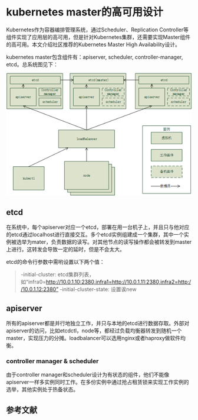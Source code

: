 # kubernetes master的高可用设计

Kubernetes作为容器编排管理系统，通过Scheduler、Replication Controller等组件实现了应用层的高可用，但是针对Kubernetes集群，还需要实现Master组件的高可用。本文介绍社区推荐的Kubernetes Master High Availability设计。

kubernetes master包含组件有：apiserver, scheduler, controller-manager, etcd。总系统图见下：

![k8s ha](./images/k8s_ha.png)

## etcd

在系统中，每个apiserver对应一个etcd，部署在用一台机子上，并且只与他对应的etcd通过localhost进行直接交互。多个etcd实例组建成一个集群，其中一个实例被选举为mater，负责数据的读写。对其他节点的读写操作都会被转发到master上进行。这转发会导致一定的延时，但是不会太大。

etcd的命令行参数中需哟设置以下两个值：

> -initial-cluster: etcd集群列表，如“infra0=http://10.0.1.10:2380,infra1=http://10.0.1.11:2380,infra2=http://10.0.1.12:2380”
> -initial-cluster-state: 设置诶new

## apiserver

所有的apiserver都是并行地独立工作，并只与本地的etcd进行数据存取。外部对apiserver的访问，比如etcdctl，node等，都经过负载均衡器转发到随机一个master，实现压力的分摊。loadbalancer可以选用nginx或者haproxy做软件均衡。

### controller manager & scheduler

由于controller manager和scheduler设计为有状态的组件，他们不能像apiserver一样多实例同时工作。在多份实例中通过抢占租赁锁来实现工作实例的选举，其他实例处于热备状态。

## 参考文献

[Automated HA master deployment]: https://github.com/kubernetes/community/blob/master/contributors/design-proposals/ha_master.md